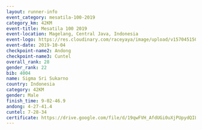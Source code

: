 ```yaml
---
layout: runner-info 
event_category: mesatila-100-2019 
category_km: 42KM 
event-title: Mesatila 100 2019 
event-location: Magelang, Central Java, Indonesia 
event-logo: https://res.cloudinary.com/raceyaya/image/upload/v1570451507/logo/mesastila100_jin7bl.jpg 
event-date: 2019-10-04 
checkpoint-name2: Andong 
checkpoint-name3: Cuntel 
overall_rank: 28
gender_rank: 22
bib: 4004
name: Sigma Sri Sukarno
country: Indonesia
category: 42KM
gender: Male
finish_time: 9-02-46.9
andong: 4-27-41.4
cuntel: 7-28-34
certificate: https://drive.google.com/file/d/19qwFVH_AfdUGi0uXjPUpydQILvDSdUs8/view?usp=sharing
---
```

